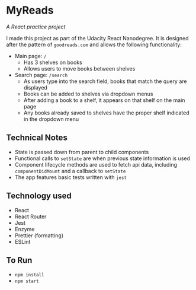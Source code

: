 # MyReads

_A React practice project_

I made this project as part of the Udacity React Nanodegree. It is designed after the pattern of `goodreads.com` and allows the following functionality:
- Main page: `/`
  - Has 3 shelves on books
  - Allows users to move books between shelves
- Search page: `/search`
  - As users type into the search field, books that match the query are displayed
  - Books can be added to shelves via dropdown menus
  - After adding a book to a shelf, it appears on that shelf on the main page
  - Any books already saved to shelves have the proper shelf indicated in the dropdown menu

## Technical Notes
- State is passed down from parent to child components
- Functional calls to `setState` are when previous state information is used
- Component lifecycle methods are used to fetch api data, including `componentDidMount` and a callback to `setState`
- The app features basic tests written with `jest`

## Technology used
- React
- React Router
- Jest
- Enzyme
- Prettier (formatting)
- ESLint

## To Run
  - `npm install`
  - `npm start`

